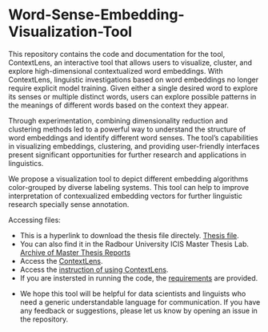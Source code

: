 # Word-Sense-Embedding-Visualization-Tool
This repository contains the code and documentation for the tool, ContextLens, an interactive tool that allows users to visualize, cluster,
and explore high-dimensional contextualized word embeddings. With ContextLens, linguistic investigations based on word embeddings no longer require explicit model training. Given either a single desired word to explore its senses or multiple distinct words, users can explore
possible patterns in the meanings of different words based on the context they appear. 

Through experimentation, combining dimensionality reduction and clustering methods led to a powerful way to understand the structure of word embeddings and identify different word senses. The tool’s capabilities in visualizing embeddings, clustering, and providing user-friendly interfaces present significant opportunities for further research and applications in linguistics.
  
We propose a visualization tool to depict different embedding algorithms color-grouped by diverse labeling systems. This tool can help to improve interpretation of contexualized embedding vectors for further linguistic research specially sense annotation.


Accessing files:
  - This is a hyperlink to download the thesis file directely. [Thesis file](https://www.ru.nl/publish/pages/769526/reza_shokrzad.pdf).
  - You can also find it in the Radbour University ICIS Master Thesis Lab. [Archive of Master Thesis Reports](https://www.ru.nl/icis/education/master-thesis/vm/theses-archive/) 
  - Access the [ContextLens](https://contextlens.cls.ru.nl).
  - Access the [instruction of using ContextLens](https://github.com/rezashokrzad/ContextLens/blob/main/ContextLens%20Instruction.md).
  - If you are instersted in running the code, the [requirements](https://github.com/rezashokrzad/ContextLens/blob/main/requirements.txt) are provided. 
* We hope this tool will be helpful for data scientists and linguists who need a generic understandable language for communication. If you have any feedback or suggestions, please let us know by opening an issue in the repository.
